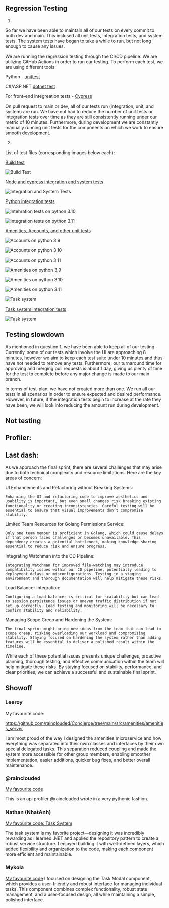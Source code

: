 ## Regression Testing


1.

So far we have been able to maintain all of our tests on every commit to both dev and main. This inclused all unit tests, integration tests, and system tests. The system tests have began to take a while to run, but not long enough to cause any issues.

We are running the regression testing through the CI/CD pipeline. We are utilizing GitHub Actions in order to run our testing. To perform each test, we are using different tools: 

 

Python - [unittest](https://github.com/python/cpython/blob/3.13/Lib/unittest/__init__.py) 

C#/ASP.NET [dotnet test](https://learn.microsoft.com/en-us/dotnet/core/tools/dotnet-test) 

For front-end integreation tests - [Cypress](https://www.cypress.io/) 

 

On pull request to main or dev, all of our tests run (integration, unit, and system) are run. We have not had to reduce the number of unit tests or integration tests over time as they are still consistently running under our metric of 10 minutes. Furthermore, during development we are constantly manually running unit tests for the components on which we work to ensure smooth development. 

2.

List of test files (corresponding images below each): 

[Build test](https://github.com/rainclouded/Concierge/blob/main/.github/workflows/docker-image.yml) 

  ![Build Test](/docs/sprint_2/images/build.png)



[Node and cypress integration and system tests](https://github.com/rainclouded/Concierge/blob/main/.github/workflows/integration_system_tests.yml) 

  ![Integration and System Tests](/docs/sprint_2/images/e2e_int_cypress.png)


[Python integration tests](https://github.com/rainclouded/Concierge/blob/main/.github/workflows/python-integration-tests.yml) 


  ![Intehration tests on python 3.10](/docs/sprint_2/images/python310_int.png)

  ![Integration tests on python 3.11](/docs/sprint_2/images/python311_int.png)


[Amenities, Accounts, and other unit tests](https://github.com/rainclouded/Concierge/blob/main/.github/workflows/run-unit-tests.yml) 



  ![Accounts on python 3.9](/docs/sprint_2/images/accounts39_unit.png)

  ![Accounts on python 3.10](/docs/sprint_2/images/accounts310_unit.png)

  ![Accounts on python 3.11](/docs/sprint_2/images/accounts_311_unit.png)

  ![Amenities on python 3.9](/docs/sprint_2/images/amenities_39_unit.png)

  ![Amenities on python 3.10](/docs/sprint_2/images/amenities_310_unit.png)

  ![Amenities on python 3.11](/docs/sprint_2/images/amenities_311_unit.png)

  ![Task system](/docs/sprint_2/images/task_unit.png)


[Task system integration tests](https://github.com/rainclouded/Concierge/blob/main/.github/workflows/task-system-postgres-integration-tests.yml) 


  ![Task system](/docs/sprint_2/images/task_system_int.png)


## Testing slowdown

As mentioned in question 1, we have been able to keep all of our testing. Currently, some of our tests which involve the UI are approaching 8 minutes, however we aim to keep each test suite under 10 minutes and thus have not needed to remove any tests. Furthermore, our turnaround time for approving and merging pull requests is about 1 day, giving us plenty of time for the test to complete before any major change is made to our main branch. 


In terms of test-plan, we have not created more than one. We run all our tests in all scenarios in order to ensure expected and desired performance. However, in future, if the integration tests begin to increase at the rate they have been, we will look into reducing the amount run during development.
## Not testing


## Profiler:



## Last dash:
As we approach the final sprint, there are several challenges that may arise due to both technical complexity and resource limitations. Here are the key areas of concern: 

UI Enhancements and Refactoring without Breaking Systems:

    Enhancing the UI and refactoring code to improve aesthetics and usability is important, but even small changes risk breaking existing functionality or creating inconsistencies. Careful testing will be essential to ensure that visual improvements don’t compromise stability. 

 
Limited Team Resources for Golang Permissions Service:

    Only one team member is proficient in Golang, which could cause delays if that person faces challenges or becomes unavailable. This dependency creates a potential bottleneck, making knowledge-sharing essential to reduce risk and ensure progress. 

 
Integrating Watchman into the CD Pipeline:

    Integrating Watchman for improved file-watching may introduce compatibility issues within our CD pipeline, potentially leading to deployment delays or misconfigurations. Testing in a staging environment and thorough documentation will help mitigate these risks. 

 
Load Balancer Integration:

    Configuring a load balancer is critical for scalability but can lead to session persistence issues or uneven traffic distribution if not set up correctly. Load testing and monitoring will be necessary to confirm stability and reliability. 

 
Managing Scope Creep and Hardening the System:

    The final sprint might bring new ideas from the team that can lead to scope creep, risking overloading our workload and compromising stability. Staying focused on hardening the system rather than adding features will be essential to deliver a polished result within the timeline. 

 
While each of these potential issues presents unique challenges, proactive planning, thorough testing, and effective communication within the team will help mitigate these risks. By staying focused on stability, performance, and clear priorities, we can achieve a successful and sustainable final sprint. 



## Showoff

### Leeroy
My favourite code:

https://github.com/rainclouded/Concierge/tree/main/src/amenities/amenities_server

I am most proud of the way I designed the amenities microservice and how everything was separated into their own classes and interfaces by their own special delegated tasks. This separation reduced coupling and made the system more accessible for other group members, enabling smoother implementation, easier additions, quicker bug fixes, and better overall maintenance.

### @rainclouded
[My favourite code](https://github.com/rainclouded/Concierge/blob/main/src/system_tests/api_profiling/api_profiler.py)


This is an api profiler @rainclouded wrote in a very pythonic fashion.

### Nathan (NhatAnh)

[My favourite code: Task System](https://github.com/rainclouded/Concierge/tree/main/src/task_system)

The task system is my favorite project—designing it was incredibly rewarding as I learned .NET and applied the repository pattern to create a robust service structure. I enjoyed building it with well-defined layers, which added flexibility and organization to the code, making each component more efficient and maintainable.

### Mykola
[My favourite code](https://github.com/rainclouded/Concierge/tree/main/src/staff_webapp/src/app/components/task-modal)
I focused on designing the Task Modal component, which provides a user-friendly and robust interface for managing individual tasks. This component combines complex functionality, robust state management, and a user-focused design, all while maintaining a simple, polished interface.
